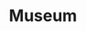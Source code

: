 ---
pid: ns163
title: Museum
location_transcription: North Square
coordinates: "[-75.134536819567, 39.98340743089]"
zipcode: 
gen_neighborhood: 
neighborhood: 
outside_phl: 
age: '58'
age_range: 50-59
instagram: 
image_file_name: ns_163.jpg
proposal_transcription: 
topic: Architecture,Education,History
topic_summary: 0, 0, 0, 0
type: Museum
keywords_other: Museum, North Square
credit: Iris E Hengo 6
image_labels: 
twitter: 
facebook: 
permalink: "/monuments/ns163/"
layout: item-page
---